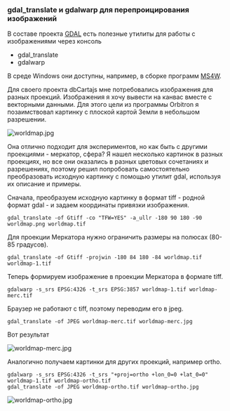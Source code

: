 <!--2014-04-06 19:44:46-->
### gdal_translate и gdalwarp для перепроицирования изображений
В составе проекта [GDAL](http://gdal.org) есть полезные утилиты для работы с изображениями через консоль

* gdal_translate
* gdalwarp

В среде Windows они доступны, например, в сборке программ [MS4W](http://www.ms4w.com/download.html#download).

Для своего проекта dbCartajs мне потребовались изображения для разных проекций. Изображения я хочу вывести на канвас вместе с векторными данными. Для этого цели из программы Orbitron я позаимствовал картинку с плоской картой Земли в небольшом разрешении.

![worldmap.jpg](http://img-fotki.yandex.ru/get/9802/136640652.0/0_e0110_1d7bbe1b_XL.jpg)

Она отлично подходит для экспериментов, но как быть с другими проекциями - меркатор, сфера? Я нашел несколько картинок в разных проекциях, но все они оказались в разных цветовых сочетаниях и разрешениях, поэтому решил попробовать самостоятельно преобразовать исходную картинку с помощью утилит gdal, используя их описание и примеры.

Сначала, преобразуем исходную картинку в формат tiff - родной формат gdal - и задаем координаты привязки изображения.

    gdal_translate -of Gtiff -co "TFW=YES" -a_ullr -180 90 180 -90 worldmap.png worldmap.tif

Для проекции Меркатора нужно ограничить размеры на полюсах (80-85 градусов).

    gdal_translate -of Gtiff -projwin -180 84 180 -84 worldmap.tif worldmap-1.tif

Теперь формируем изображение в проекции Меркатора в формате tiff.

    gdalwarp -s_srs EPSG:4326 -t_srs EPSG:3857 worldmap-1.tif worldmap-merc.tif 

Браузер не работают с tiff, поэтому переводим его в jpeg.

    gdal_translate -of JPEG worldmap-merc.tif worldmap-merc.jpg

Вот результат

![worldmap-merc.jpg](http://img-fotki.yandex.ru/get/9802/136640652.0/0_e0111_1a993774_XL.jpg)

Аналогично получаем картинки для других проекций, например ortho.

    gdalwarp -s_srs EPSG:4326 -t_srs "+proj=ortho +lon_0=0 +lat_0=0" worldmap-1.tif worldmap-ortho.tif
    gdal_translate -of JPEG worldmap-ortho.tif worldmap-ortho.jpg

![worldmap-ortho.jpg](http://img-fotki.yandex.ru/get/9816/136640652.0/0_e0112_e8d7e76f_L.jpg)